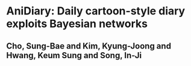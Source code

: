 # AniDiary: Daily cartoon-style diary exploits Bayesian networks
## Cho, Sung-Bae and Kim, Kyung-Joong and Hwang, Keum Sung and Song, In-Ji
